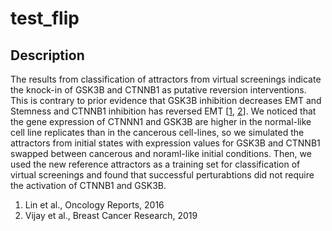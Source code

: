 test_flip
======

## Description

The results from classification of attractors from virtual screenings indicate the knock-in of GSK3B and CTNNB1 as
putative reversion interventions. This is contrary to prior evidence that GSK3B inhibition decreases EMT and Stemness and 
CTNNB1 inhibition has reversed EMT [[1](https://www.spandidos-publications.com/10.3892/or.2016.5311), [2](https://breast-cancer-research.biomedcentral.com/articles/10.1186/s13058-019-1125-0)].
We noticed that the gene expression of CTNNN1 and GSK3B are higher in the normal-like cell line replicates than in the cancerous
cell-lines, so we simulated the attractors from initial states with expression values for GSK3B and CTNNB1 swapped between cancerous and noraml-like initial conditions.
Then, we used the new reference attractors as a training set for classification of virtual screenings and found that successful perturabtions
did not require the activation of CTNNB1 and GSK3B.

1. Lin et al., Oncology Reports, 2016
2. Vijay et al., Breast Cancer Research, 2019
